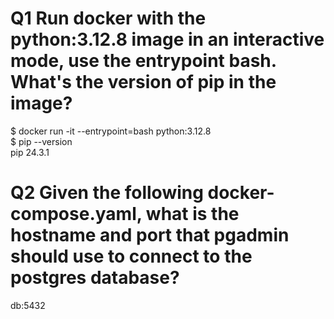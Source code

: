 # Q1 Run docker with the python:3.12.8 image in an interactive mode, use the entrypoint bash. What's the version of pip in the image?

$ docker run -it --entrypoint=bash python:3.12.8 \
$ pip --version \
pip 24.3.1 

# Q2 Given the following docker-compose.yaml, what is the hostname and port that pgadmin should use to connect to the postgres database?

db:5432
